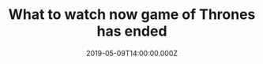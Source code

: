 ---
bylines: "Martin Banks"
capi: "c351b75eff7376ca959c7afde5fcfb1f"
date: "2019-05-09T14:00:00.000Z"
description: ""
preview: "https://d2n6ofw4o746cn.cloudfront.net/T3Interactives/2019/ned-0534-got-show-matcher/dist/PROD/540c9d92cd713fec71d9198965ce70d0.html"
slug: "what-to-watch-now-game-of-thrones-has-ended"
tech: "vue.js"
thumb: ""
title: "What to watch now game of Thrones has ended"
---
